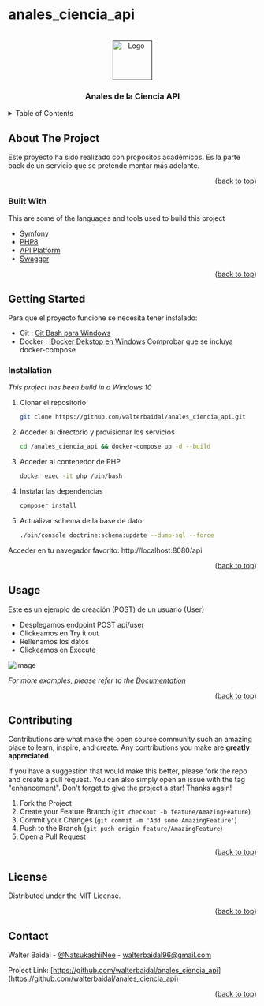 # anales_ciencia_api

<div id="top"></div>

<!-- PROJECT LOGO -->
<br />
<div align="center">
  <a href="">
    <img src="https://assets.stickpng.com/images/589c80bb64b351149f22a81e.png" alt="Logo" width="80" height="80">
  </a>

  <h3 align="center">Anales de la Ciencia API</h3>
</div>



<!-- TABLE OF CONTENTS -->
<details>
  <summary>Table of Contents</summary>
  <ol>
    <li>
      <a href="#about-the-project">About The Project</a>
      <ul>
        <li><a href="#built-with">Built With</a></li>
      </ul>
    </li>
    <li>
      <a href="#getting-started">Getting Started</a>
      <ul>
        <li><a href="#installation">Installation</a></li>
      </ul>
    </li>
    <li><a href="#usage">Usage</a></li>
    <li><a href="#contributing">Contributing</a></li>
    <li><a href="#license">License</a></li>
    <li><a href="#contact">Contact</a></li>
  </ol>
</details>



<!-- ABOUT THE PROJECT -->
## About The Project

Este proyecto ha sido realizado con propositos académicos.
Es la parte back de un servicio que se pretende montar más adelante.

<p align="right">(<a href="#top">back to top</a>)</p>



### Built With

This are some of the languages and tools used to build this project

* [Symfony](https://symfony.com/)
* [PHP8](https://www.php.net/releases/8.0/es.php)
* [API Platform](https://api-platform.com/)
* [Swagger](https://swagger.io/)

<p align="right">(<a href="#top">back to top</a>)</p>



<!-- GETTING STARTED -->
## Getting Started

Para que el proyecto funcione se necesita tener instalado:

* Git           : [Git Bash para Windows](https://git-scm.com/download/win)
* Docker        : [IDocker Dekstop en Windows](https://docs.docker.com/desktop/windows/install/) Comprobar que se incluya docker-compose


### Installation

_This project has been build in a Windows 10_

1. Clonar el repositorio
   ```sh
   git clone https://github.com/walterbaidal/anales_ciencia_api.git
   ```

2. Acceder al directorio y provisionar los servicios
   ```sh
   cd /anales_ciencia_api && docker-compose up -d --build
    ```
 
3. Acceder al contenedor de PHP
   ```sh
   docker exec -it php /bin/bash
   ``` 
   
4. Instalar las dependencias
   ```sh
   composer install
   ``` 

5. Actualizar schema de la base de dato
   ```sh
   ./bin/console doctrine:schema:update --dump-sql --force
   ``` 
   
Acceder en tu navegador favorito: http://localhost:8080/api


<p align="right">(<a href="#top">back to top</a>)</p>



<!-- USAGE EXAMPLES -->
## Usage

Este es un ejemplo de creación (POST) de un usuario (User)
* Desplegamos endpoint POST api/user
* Clickeamos en Try it out
* Rellenamos los datos
* Clickeamos en Execute

![image](https://user-images.githubusercontent.com/9332710/168494551-aa9a311d-ffc5-4e2e-8328-49b6a5f5f5e3.png)


_For more examples, please refer to the [Documentation](https://example.com)_

<p align="right">(<a href="#top">back to top</a>)</p>


<!-- CONTRIBUTING -->
## Contributing

Contributions are what make the open source community such an amazing place to learn, inspire, and create. Any contributions you make are **greatly appreciated**.

If you have a suggestion that would make this better, please fork the repo and create a pull request. You can also simply open an issue with the tag "enhancement".
Don't forget to give the project a star! Thanks again!

1. Fork the Project
2. Create your Feature Branch (`git checkout -b feature/AmazingFeature`)
3. Commit your Changes (`git commit -m 'Add some AmazingFeature'`)
4. Push to the Branch (`git push origin feature/AmazingFeature`)
5. Open a Pull Request

<p align="right">(<a href="#top">back to top</a>)</p>



<!-- LICENSE -->
## License

Distributed under the MIT License.

<p align="right">(<a href="#top">back to top</a>)</p>



<!-- CONTACT -->
## Contact

Walter Baidal - [@NatsukashiiNee](https://twitter.com/NatsukashiiNee) - walterbaidal96@gmail.com

Project Link: [https://github.com/walterbaidal/anales_ciencia_api](https://github.com/walterbaidal/anales_ciencia_api)

<p align="right">(<a href="#top">back to top</a>)</p>
